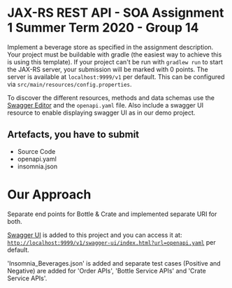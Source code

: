 # JAX-RS REST API - SOA Assignment 1 Summer Term 2020 - Group 14

Implement a beverage store as specified in the assignment description.
Your project must be buildable with gradle (the easiest way to achieve this is using this template).
If your project can't be run with `gradlew run` to start the JAX-RS server, your submission will be marked with 0 points.
The server is available at `localhost:9999/v1` per default. 
This can be configured via `src/main/resources/config.properties`.
 
To discover the different resources, methods and data schemas use the [Swagger Editor](https://editor.swagger.io/#) and the `openapi.yaml` file.
Also include a swagger UI resource to enable displaying swagger UI as in our demo project.

## Artefacts, you have to submit
- Source Code
- openapi.yaml
- insomnia.json

# Our Approach

Separate end points for Bottle & Crate and implemented separate URI for both.

[Swagger UI](https://swagger.io/tools/swagger-ui/) is added to this project and you can access it at: [`http://localhost:9999/v1/swagger-ui/index.html?url=openapi.yaml`](http://localhost:9999/v1/swagger-ui/index.html?url=openapi.yaml) per default.

'Insomnia_Beverages.json' is added and separate test cases (Positive and Negative) are added for 'Order APIs',
'Bottle Service APIs' and 'Crate Service APIs'.

